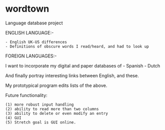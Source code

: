 # wordtown

Language database project

ENGLISH LANGUAGE:-

    - English UK-US differences
    - Definitions of obscure words I read/heard, and had to look up 

FOREIGN LANGUAGES:-

I want to incorporate my digital and paper databases of
    - Spanish
    - Dutch

And finally portray interesting links between English, and these.


My prototypical program edits lists of the above. 

Future functionality:

	(1) more robust input handling
	(2) ability to read more than two columns
	(3) ability to delete or even modify an entry
	(4) GUI
	(5) Stretch goal is GUI online.
